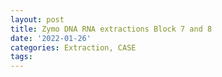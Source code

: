 ```yaml
---
layout: post
title: Zymo DNA RNA extractions Block 7 and 8
date: '2022-01-26'
categories: Extraction, CASE
tags: 
---
```

